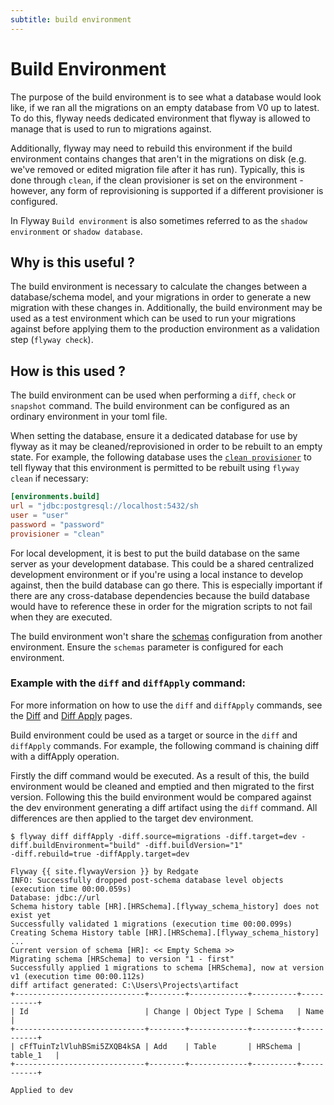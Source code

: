 ```yaml
---
subtitle: build environment
---
```


# Build Environment

The purpose of the build environment is to see what a database would look like, if we ran all the migrations on an empty database from V0 up to latest. To do this, flyway needs dedicated environment that flyway is allowed to manage that is used to run to migrations against.

Additionally, flyway may need to rebuild this environment if the build environment contains changes that aren't in the migrations on disk (e.g. we've removed or edited migration file after it has run). Typically, this is done through `clean`, if the clean provisioner is set on the environment - however, any form of reprovisioning is supported if a different provisioner is configured.

In Flyway `Build environment` is also sometimes referred to as the `shadow environment` or `shadow database`.

## Why is this useful ?

The build environment is necessary to calculate the changes between a database/schema model, and your migrations in order to generate a new migration with these changes in. Additionally, the build environment may be used as a test environment which can be used to run your migrations against before applying them to the production environment as a validation step (`flyway check`).

## How is this used ?

The build environment can be used when performing a `diff`, `check` or `snapshot` command.
The build environment can be configured as an ordinary environment in your toml file.

When setting the database,
ensure it a dedicated database for use by flyway as it may be cleaned/reprovisioned in order to be rebuilt to an empty state. For example, the following database uses the [`clean provisioner`](<Configuration/Provisioners/Clean Provisioner>) to tell flyway that this environment is permitted to be rebuilt using `flyway clean` if necessary:

```toml
[environments.build]
url = "jdbc:postgresql://localhost:5432/sh
user = "user"
password = "password"
provisioner = "clean"
```

For local development, it is best to put the build database on the same server as your development database. This could be a shared
centralized development environment or if you're using a local instance to develop against, then the build database can
go there. This is especially important if there are any cross-database dependencies because the build database would have
to reference these in order for the migration scripts to not fail when they are executed.

The build environment won't share the [schemas](Configuration/Parameters/Environments/Schemas) configuration from another environment. Ensure the `schemas` parameter is configured for each environment.

### Example with the `diff` and `diffApply` command:

For more information on how to use the `diff` and `diffApply` commands, see
the [Diff](<Concepts/Diff concept>) and [Diff Apply](<Concepts/Diff Apply concept>) pages.

Build environment could be used as a target or source in the `diff` and `diffApply` commands. For example, the following
command is chaining diff with a diffApply operation.

Firstly the diff command would be executed. As a result of this, the build environment would be cleaned and emptied and 
then migrated to the first version. Following this the build environment would be compared against the dev environment generating a diff artifact using the `diff` command.
All differences are then applied to the target dev environment.

```
$ flyway diff diffApply -diff.source=migrations -diff.target=dev -diff.buildEnvironment="build" -diff.buildVersion="1"
-diff.rebuild=true -diffApply.target=dev

Flyway {{ site.flywayVersion }} by Redgate
INFO: Successfully dropped post-schema database level objects (execution time 00:00.059s)
Database: jdbc://url
Schema history table [HR].[HRSchema].[flyway_schema_history] does not exist yet
Successfully validated 1 migrations (execution time 00:00.099s)
Creating Schema History table [HR].[HRSchema].[flyway_schema_history] ...
Current version of schema [HR]: << Empty Schema >>
Migrating schema [HRSchema] to version "1 - first"
Successfully applied 1 migrations to schema [HRSchema], now at version v1 (execution time 00:00.112s)
diff artifact generated: C:\Users\Projects\artifact
+-----------------------------+--------+-------------+----------+-----------+
| Id                          | Change | Object Type | Schema   | Name      |
+-----------------------------+--------+-------------+----------+-----------+
| cFfTuinTzlVluhBSmi5ZXQB4kSA | Add    | Table       | HRSchema | table_1   |
+-----------------------------+--------+-------------+----------+-----------+

Applied to dev
```


